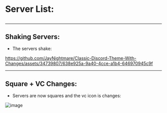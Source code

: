 # Server List:

## 
----
## Shaking Servers:
- The servers shake:

https://github.com/JayNightmare/Classic-Discord-Theme-With-Changes/assets/34739807/638e925a-9a40-4cce-a1b4-646970945c9f

-----
## Square + VC Changes:
- Servers are now squares and the vc icon is changes:

![image](https://github.com/JayNightmare/Classic-Discord-Theme-With-Changes/assets/34739807/7de0da0d-5d1b-4069-9fd0-a5ea9fcf1c48)
